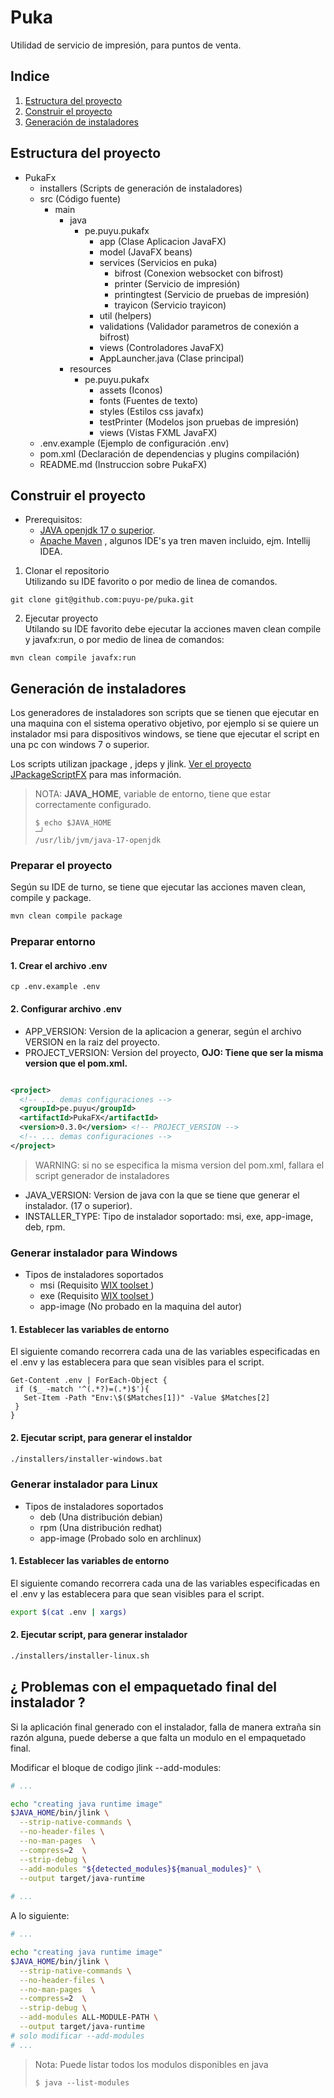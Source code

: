 # Puka

Utilidad de servicio de impresión, para puntos de venta.

## Indice

1. [Estructura del proyecto](#estructura-del-proyecto)
2. [Construir el proyecto](#construir-el-proyecto)
3. [Generación de instaladores](#generación-de-instaladores)

## Estructura del proyecto

- PukaFx
  - installers (Scripts de generación de instaladores)
  - src (Código fuente)
    - main
      - java
        - pe.puyu.pukafx
          - app (Clase Aplicacion JavaFX)
          - model (JavaFX beans)
          - services (Servicios en puka)
            - bifrost (Conexion websocket con bifrost)
            - printer (Servicio de impresión)
            - printingtest (Servicio de pruebas de impresión)
            - trayicon (Servicio trayicon)
          - util (helpers)
          - validations (Validador parametros de conexión a bifrost)
          - views (Controladores JavaFX)
          - AppLauncher.java (Clase principal)
      - resources
        - pe.puyu.pukafx
          - assets (Iconos)
          - fonts (Fuentes de texto)
          - styles (Estilos css javafx)
          - testPrinter (Modelos json pruebas de impresión)
          - views (Vistas FXML JavaFX)
  - .env.example (Ejemplo de configuración .env)
  - pom.xml (Declaración de dependencias y plugins compilación)
  - README.md (Instruccion sobre PukaFX)

## Construir el proyecto

* Prerequisitos:
  * [JAVA openjdk 17 o superior](https://ed.team/blog/instalar-openjdk-en-linux).
  * [Apache Maven](https://ubunlog.com/apache-maven-instalacion-ubuntu/) , algunos IDE's ya tren maven incluido, ejm.
    Intellij IDEA.

1. Clonar el repositorio<br>
   Utilizando su IDE favorito o por medio de linea de comandos.

```
git clone git@github.com:puyu-pe/puka.git
```

2. Ejecutar proyecto<br>
   Utilando su IDE favorito debe ejecutar la acciones maven clean
   compile y javafx:run, o por medio de linea de comandos:

```
mvn clean compile javafx:run
```

## Generación de instaladores

Los generadores de instaladores son scripts que se tienen que ejecutar
en una maquina con el sistema operativo objetivo, por ejemplo si se quiere
un instalador msi para dispositivos windows, se tiene que ejecutar el script
en una pc con windows 7 o superior.<br>

Los scripts utilizan jpackage , jdeps y jlink.
[Ver el proyecto JPackageScriptFX](https://github.com/dlemmermann/JPackageScriptFX.git)
para mas información.

> NOTA: **JAVA_HOME**, variable de entorno, tiene que estar correctamente configurado.
> ``` 
> $ echo $JAVA_HOME                                                                                                                            ─╯
>/usr/lib/jvm/java-17-openjdk 
> ```

### Preparar el proyecto

Según su IDE de turno, se tiene que ejecutar las acciones maven
clean, compile y package.

```bash
mvn clean compile package
```

### Preparar entorno

#### 1. Crear el archivo .env

```
cp .env.example .env
```

#### 2. Configurar archivo .env

* APP_VERSION: Version de la aplicacion a generar, según el archivo
  VERSION en la raiz del proyecto.
* PROJECT_VERSION: Version del proyecto,
  **OJO: Tiene que ser la misma version que el pom.xml.**

```xml

<project>
  <!-- ... demas configuraciones -->
  <groupId>pe.puyu</groupId>
  <artifactId>PukaFX</artifactId>
  <version>0.3.0</version> <!-- PROJECT_VERSION -->
  <!-- ... demas configuraciones -->
</project>
```

> WARNING: si no se especifica la misma version del pom.xml, fallara el script generador de instaladores

* JAVA_VERSION: Version de java con la que se tiene que generar
  el instalador. (17 o superior).
* INSTALLER_TYPE: Tipo de instalador soportado: msi, exe, app-image, deb, rpm.

### Generar instalador para Windows

* Tipos de instaladores soportados
  * msi (Requisito [WIX toolset ](https://wixtoolset.org))
  * exe (Requisito [WIX toolset ](https://wixtoolset.org))
  * app-image (No probado en la maquina del autor)

#### 1. Establecer las variables de entorno

El siguiente comando recorrera cada una de las variables especificadas
en el .env y las establecera para que sean visibles para el script.

```shell
Get-Content .env | ForEach-Object {
 if ($_ -match '^(.*?)=(.*)$'){
   Set-Item -Path "Env:\$($Matches[1])" -Value $Matches[2]
 }
}
```

#### 2. Ejecutar script, para generar el instaldor

```bash
./installers/installer-windows.bat
```

### Generar instalador para Linux

* Tipos de instaladores soportados
  * deb (Una distribución debian)
  * rpm (Una distribución redhat)
  * app-image (Probado solo en archlinux)

#### 1. Establecer las variables de entorno

El siguiente comando recorrera cada una de las variables especificadas
en el .env y las establecera para que sean visibles para el script.

```bash
export $(cat .env | xargs)
```

#### 2. Ejecutar script, para generar instalador

```bash
./installers/installer-linux.sh
```

## ¿ Problemas con el empaquetado final del instalador ?
Si la aplicación final generado con el instalador, falla de manera extraña
sin razón alguna, puede deberse a que falta un modulo en el empaquetado final.

Modificar el bloque de codigo jlink --add-modules:
```bash
# ...

echo "creating java runtime image"
$JAVA_HOME/bin/jlink \
  --strip-native-commands \
  --no-header-files \
  --no-man-pages  \
  --compress=2  \
  --strip-debug \
  --add-modules "${detected_modules}${manual_modules}" \
  --output target/java-runtime
  
# ...
```
A lo siguiente:
```bash
# ...

echo "creating java runtime image"
$JAVA_HOME/bin/jlink \
  --strip-native-commands \
  --no-header-files \
  --no-man-pages  \
  --compress=2  \
  --strip-debug \
  --add-modules ALL-MODULE-PATH \
  --output target/java-runtime
# solo modificar --add-modules 
# ...
```

> Nota: Puede listar todos los modulos disponibles en java
> ``` 
> $ java --list-modules 
> ```

